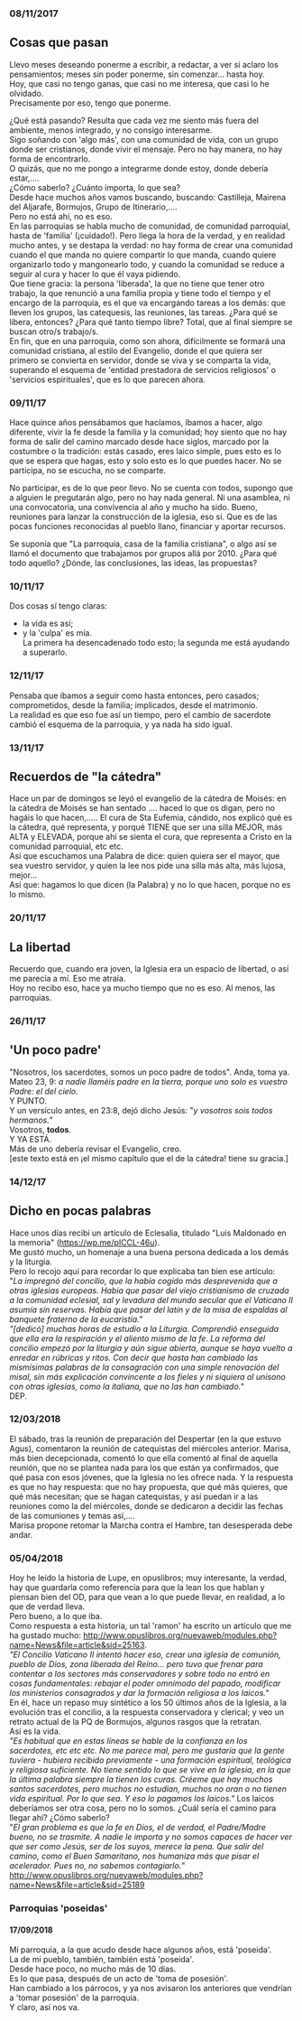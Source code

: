 ### 08/11/2017
## Cosas que pasan

Llevo meses deseando ponerme a escribir, a redactar, a ver si aclaro los pensamientos; meses sin poder ponerme, sin comenzar... hasta hoy.  
Hoy, que casi no tengo ganas, que casi no me interesa, que casi lo he olvidado.   
Precisamente por eso, tengo que ponerme.  

¿Qué está pasando? Resulta que cada vez me siento más fuera del ambiente, menos integrado, y no consigo interesarme.   
Sigo soñando con 'algo más', con una comunidad de vida, con un grupo donde ser cristianos, donde vivir el mensaje. Pero no hay manera, no hay forma de encontrarlo.  
O quizás, que no me pongo a integrarme donde estoy, donde debería estar,....   
¿Cómo saberlo? ¿Cuánto importa, lo que sea?  
Desde hace muchos años vamos buscando, buscando: Castilleja, Mairena del Aljarafe, Bormujos, Grupo de Itinerario,....  
Pero no está ahí, no es eso.  
En las parroquias se habla mucho de comunidad, de comunidad parroquial, hasta de 'familia' (¡cuidado!). Pero llega la hora de la verdad, y en realidad mucho antes, y se destapa la verdad: no hay forma de crear una comunidad cuando el que manda no quiere compartir lo que manda, cuando quiere organizarlo todo y mangonearlo todo, y cuando la comunidad se reduce a seguir al cura y hacer lo que él vaya pidiendo.   
Que tiene gracia: la persona 'liberada', la que no tiene que tener otro trabajo, la que renunció a una familia propia y tiene todo el tiempo y el encargo de la parroquia, es el que va encargando tareas a los demás: que lleven los grupos, las catequesis, las reuniones, las tareas. ¿Para qué se libera, entonces? ¿Para qué tanto tiempo libre? Total, que al final siempre se buscan otro/s trabajo/s.  
En fin, que en una parroquia, como son ahora, difícilmente se formará una comunidad cristiana, al estilo del Evangelio, donde el que quiera ser primero se convierta en servidor, donde se viva y se comparta la vida, superando el esquema de 'entidad prestadora de servicios religiosos' o 'servicios espirituales', que es lo que parecen ahora.  

### 09/11/17
Hace quince años pensábamos que hacíamos, íbamos a hacer, algo diferente, vivir la fe desde la familia y la comunidad; hoy siento que no hay forma de salir del camino marcado desde hace siglos, marcado por la costumbre o la tradición: estás casado, eres laico simple, pues esto es lo que se espera que hagas, esto y solo esto es lo que puedes hacer. No se participa, no se escucha, no se comparte.  

No participar, es de lo que peor llevo. No se cuenta con todos, supongo que a alguien le pregutarán algo, pero no hay nada general. Ni una asamblea, ni una convocatoria, una convivencia al año y mucho ha sido. Bueno, reuniones para lanzar la construcción de la iglesia, eso sí. Que es de las pocas funciones reconocidas al pueblo llano, financiar y aportar recursos.  

Se suponía que "La parroquia, casa de la familia cristiana", o algo así se llamó el documento que trabajamos por grupos allá por 2010. ¿Para qué todo aquello? ¿Dónde, las conclusiones, las ideas, las propuestas?   

### 10/11/17
Dos cosas sí tengo claras:  
- la vida es así;  
- y la 'culpa' es mía.  
La primera ha desencadenado todo esto; la segunda me está ayudando a superarlo.  

### 12/11/17 
Pensaba que íbamos a seguir como hasta entonces, pero casados; comprometidos, desde la familia; implicados, desde el matrimonio.  
La realidad es que eso fue así un tiempo, pero el cambio de sacerdote cambió el esquema de la parroquia, y ya nada ha sido igual.  

### 13/11/17
## Recuerdos de "la cátedra"  
Hace un par de domingos se leyó el evangelio de la cátedra de Moisés: en la cátedra de Moisés se han sentado .... haced lo que os digan, pero no hagáis lo que hacen,..... El cura de Sta Eufemia, cándido, nos explicó qué es la cátedra, qué representa, y porqué TIENE que ser una silla MEJOR, más ALTA y ELEVADA, porque ahí se sienta el cura, que representa a Cristo en la comunidad parroquial, etc etc.  
Así que escuchamos una Palabra de dice: quien quiera ser el mayor, que sea vuestro servidor, y quien la lee nos pide una silla más alta, más lujosa, mejor...   
Así que: hagamos lo que dicen (la Palabra) y no lo que hacen, porque no es lo mismo.  

### 20/11/17 
## La libertad
Recuerdo que, cuando era joven, la Iglesia era un espacio de libertad, o así me parecía a mí. Eso me atraía.  
Hoy no recibo eso, hace ya mucho tiempo que no es eso. Al menos, las parroquias.  

### 26/11/17
## 'Un poco padre'
"Nosotros, los sacerdotes, somos un poco padre de todos". Anda, toma ya.  
Mateo 23, 9: *a nadie llaméis padre en la tierra, porque uno solo es vuestro Padre: el del cielo.*  
Y PUNTO.  
Y un versículo antes, en 23:8, dejó dicho Jesús: "*y vosotros sois todos hermanos.*"  
Vosotros, **todos**.  
Y YA ESTÁ.  
Más de uno debería revisar el Evangelio, creo.  
[este texto está en ¡el mismo capítulo que el de la cátedra! tiene su gracia.]  


### 14/12/17
## Dicho en pocas palabras  
Hace unos días recibí un artículo de Eclesalia, titulado "Luis Maldonado en la memoria" (https://wp.me/pICCL-46u).  
Me gustó mucho, un homenaje a una buena persona dedicada a los demás y la liturgia.  
Pero lo recojo aquí para recordar lo que explicaba tan bien ese artículo:  
"*La impregnó del concilio, que la había cogido más desprevenida que a otras iglesias europeas. Había que pasar del viejo cristianismo de cruzada a la comunidad eclesial, sal y levadura del mundo secular que el Vaticano II asumía sin reservas. Había que pasar del latín y de la misa de espaldas al banquete fraterno de la eucaristía."  
"[dedicó] muchas horas de estudio a la Liturgia. Comprendió enseguida que ella era la respiración y el aliento mismo de la fe. La reforma del concilio empezó por la liturgia y aún sigue abierta, aunque se haya vuelto a enredar en rúbricas y ritos. Con decir que hasta han cambiado las mismísimas palabras de la consagración con una simple renovación del misal, sin más explicación convincente a los fieles y ni siquiera al unísono con otras iglesias, como la italiana, que no las han cambiado."*  
DEP.  


### 12/03/2018  
El sábado, tras la reunión de preparación del Despertar (en la que estuvo Agus), comentaron la reunión de catequistas del miércoles anterior. Marisa, más bien decepcionada, comentó lo que ella comentó al final de aquella reunión, que no se plantea nada para los que están ya confirmados, que qué pasa con esos jóvenes, que la Iglesia no les ofrece nada. Y la respuesta es que no hay respuesta: que no hay propuesta, que qué más quieres, que qué más necesitan; que se hagan catequistas, y así puedan ir a las reuniones como la del miércoles, donde se dedicaron a decidir las fechas de las comuniones y temas así,....   
Marisa propone retomar la Marcha contra el Hambre, tan desesperada debe andar.   


### 05/04/2018  
Hoy he leído la historia de Lupe, en opuslibros; muy interesante, la verdad, hay que guardarla como referencia para que la lean los que hablan y piensan bien del OD, para que vean a lo que puede llevar, en realidad, a lo que de verdad lleva.  
Pero bueno, a lo que iba.  
Como respuesta a esta historia, un tal 'ramon' ha escrito un artículo que me ha gustado mucho: http://www.opuslibros.org/nuevaweb/modules.php?name=News&file=article&sid=25163.  
*"El Concilio Vaticano II intentó hacer eso, crear una iglesia de comunión, pueblo de Dios, zona liberada del Reino... pero tuvo que frenar para contentar a los sectores más conservadores y sobre todo no entró en cosas fundamentales: rebajar el poder omnímodo del papado, modificar los ministerios consagrados y dar la formación religiosa a los laicos."*  
En él, hace un repaso muy sintético a los 50 últimos años de la Iglesia, a la evolución tras el concilio, a la respuesta conservadora y clerical; y veo un retrato actual de la PQ de Bormujos, algunos rasgos que la retratan.  
Así es la vida.  
*"Es habitual que en estas líneas se hable de la confianza en los sacerdotes, etc etc etc. No me parece mal, pero me gustaría que la gente tuviera - hubiera recibido previamente - una formación espiritual, teológica y religiosa suficiente. No tiene sentido lo que se vive en la iglesia, en la que la última palabra siempre la tienen los curas. Créeme que hay muchos santos sacerdotes, pero muchos no estudian, muchos no oran o no tienen vida espiritual. Por lo que sea. Y eso lo pagamos los laicos."*
Los laicos deberíamos ser otra cosa, pero no lo somos. ¿Cuál sería el camino para llegar ahí? ¿Cómo saberlo?  
"*El gran problema es que la fe en Dios, el de verdad, el Padre/Madre bueno, no se trasmite. A nadie le importa y no somos capaces de hacer ver que ser como Jesús, ser de los suyos, merece la pena. Que salir del camino, como el Buen Samaritano, nos humaniza más que pisar el acelerador. Pues no, no sabemos contagiarlo.*" http://www.opuslibros.org/nuevaweb/modules.php?name=News&file=article&sid=25189   


### Parroquias 'poseidas'
#### 17/09/2018
Mi parroquia, a la que acudo desde hace algunos años, está 'poseida'.   
La de mi pueblo, también, también está 'poseida'.  
Desde hace poco, no mucho más de 10 días.  
Es lo que pasa, después de un acto de 'toma de posesión'.   
Han cambiado a los párrocos, y ya nos avisaron los anteriores que vendrían a 'tomar posesión' de la parroquia.  
Y claro, así nos va.   


